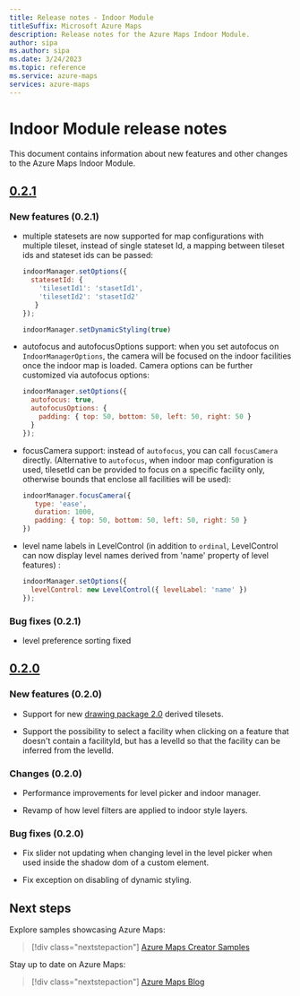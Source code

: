 ```yaml
---
title: Release notes - Indoor Module
titleSuffix: Microsoft Azure Maps
description: Release notes for the Azure Maps Indoor Module. 
author: sipa
ms.author: sipa
ms.date: 3/24/2023
ms.topic: reference
ms.service: azure-maps
services: azure-maps
---
```


# Indoor Module release notes

This document contains information about new features and other changes to the Azure Maps Indoor Module.

## [0.2.1]

### New features (0.2.1)

- multiple statesets are now supported for map configurations with multiple tileset, instead of single stateset Id, a mapping between tileset ids and stateset ids can be passed:
  
  ```js
  indoorManager.setOptions({
    statesetId: {
      'tilesetId1': 'stasetId1',
      'tilesetId2': 'stasetId2'
     }
  });

  indoorManager.setDynamicStyling(true)
  ```

- autofocus and autofocusOptions support: when you set autofocus on `IndoorManagerOptions`, the camera will be focused on the indoor facilities once the indoor map is loaded. Camera options can be further customized via autofocus options:
  
  ```js
  indoorManager.setOptions({
    autofocus: true,
    autofocusOptions: {
      padding: { top: 50, bottom: 50, left: 50, right: 50 }
    }
  });
  ```

- focusCamera support: instead of `autofocus`, you can call `focusCamera` directly. (Alternative to `autofocus`, when indoor map configuration is used, tilesetId can be provided to focus on a specific facility only, otherwise bounds that enclose all facilities will be used):

  ```js
  indoorManager.focusCamera({
     type: 'ease',
     duration: 1000,
     padding: { top: 50, bottom: 50, left: 50, right: 50 }
  })
  ```

- level name labels in LevelControl (in addition to `ordinal`, LevelControl can now display level names derived from 'name' property of level features) :

  ```js
  indoorManager.setOptions({
    levelControl: new LevelControl({ levelLabel: 'name' })
  });
  ```

### Bug fixes (0.2.1)

- level preference sorting fixed

## [0.2.0]

### New features (0.2.0)

- Support for new [drawing package 2.0] derived tilesets.

- Support the possibility to select a facility when clicking on a feature that doesn't contain a facilityId, but has a levelId so that the facility can be inferred from the levelId.

### Changes (0.2.0)

- Performance improvements for level picker and indoor manager.

- Revamp of how level filters are applied to indoor style layers. 

### Bug fixes (0.2.0)

- Fix slider not updating when changing level in the level picker when used inside the shadow dom of a custom element.

- Fix exception on disabling of dynamic styling.

## Next steps

Explore samples showcasing Azure Maps:

> [!div class="nextstepaction"]
> [Azure Maps Creator Samples]

Stay up to date on Azure Maps:

> [!div class="nextstepaction"]
> [Azure Maps Blog]

[drawing package 2.0]: ./drawing-package-guide.md
[0.2.1]: https://www.npmjs.com/package/azure-maps-indoor/v/0.2.1
[0.2.0]: https://www.npmjs.com/package/azure-maps-indoor/v/0.2.0
[Azure Maps Creator Samples]: https://samples.azuremaps.com/?search=creator
[Azure Maps Blog]: https://techcommunity.microsoft.com/t5/azure-maps-blog/bg-p/AzureMapsBlog
